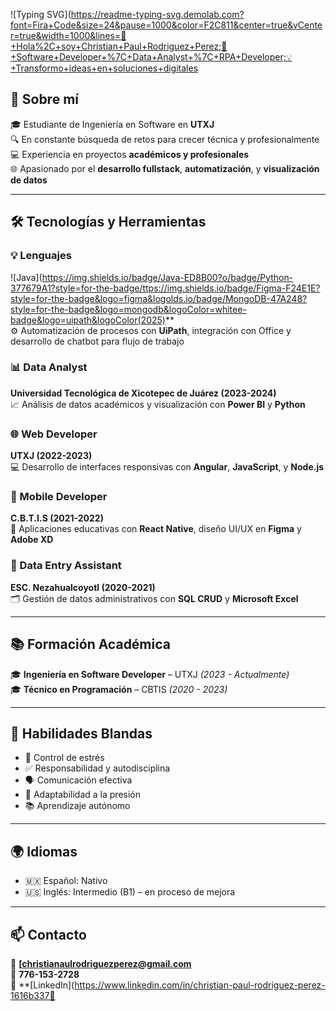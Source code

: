 
![Typing SVG](https://readme-typing-svg.demolab.com?font=Fira+Code&size=24&pause=1000&color=F2C811&center=true&vCenter=true&width=1000&lines=👋+Hola%2C+soy+Christian+Paul+Rodriguez+Perez;🚀+Software+Developer+%7C+Data+Analyst+%7C+RPA+Developer;💡+Transformo+ideas+en+soluciones+digitales

## 🎯 Sobre mí

🎓 Estudiante de Ingeniería en Software en **UTXJ**  
🔍 En constante búsqueda de retos para crecer técnica y profesionalmente  
💻 Experiencia en proyectos **académicos y profesionales**  
🌐 Apasionado por el **desarrollo fullstack**, **automatización**, y **visualización de datos**

---

## 🛠️ Tecnologías y Herramientas

### 💡 Lenguajes
![Java](https://img.shields.io/badge/Java-ED8B00?o/badge/Python-377679A1?style=for-the-badge/ttps://img.shields.io/badge/Figma-F24E1E?style=for-the-badge&logo=figma&logolds.io/badge/MongoDB-47A248?style=for-the-badge&logo=mongodb&logoColor=whitee-badge&logo=uipath&logoColor(2025)**  
⚙️ Automatización de procesos con **UiPath**, integración con Office y desarrollo de chatbot para flujo de trabajo

### 📊 Data Analyst  
**Universidad Tecnológica de Xicotepec de Juárez (2023-2024)**  
📈 Análisis de datos académicos y visualización con **Power BI** y **Python**

### 🌐 Web Developer  
**UTXJ (2022-2023)**  
💻 Desarrollo de interfaces responsivas con **Angular**, **JavaScript**, y **Node.js**

### 📱 Mobile Developer  
**C.B.T.I.S (2021-2022)**  
📲 Aplicaciones educativas con **React Native**, diseño UI/UX en **Figma** y **Adobe XD**

### 📁 Data Entry Assistant  
**ESC. Nezahualcoyotl (2020-2021)**  
🗂️ Gestión de datos administrativos con **SQL CRUD** y **Microsoft Excel**

---

## 📚 Formación Académica

🎓 **Ingeniería en Software Developer** – UTXJ *(2023 - Actualmente)*  
🎓 **Técnico en Programación** – CBTIS *(2020 - 2023)*

---

## 🧠 Habilidades Blandas

- 💪 Control de estrés  
- ✅ Responsabilidad y autodisciplina  
- 🗣️ Comunicación efectiva  
- 🔄 Adaptabilidad a la presión  
- 📚 Aprendizaje autónomo

---

## 🌍 Idiomas

- 🇲🇽 Español: Nativo  
- 🇺🇸 Inglés: Intermedio (B1) – en proceso de mejora

---

## 📫 Contacto

📧 **[christianaulrodriguezperez@gmail.com**  
📱 **776-153-2728**  
🔗 **[LinkedIn](https://www.linkedin.com/in/christian-paul-rodriguez-perez-1616b337🚀

